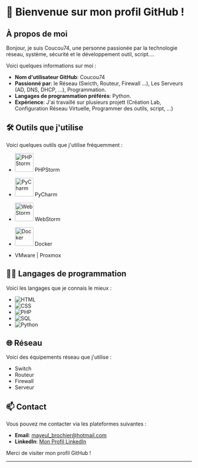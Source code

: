 
# 👋 Bienvenue sur mon profil GitHub !

## À propos de moi

Bonjour, je suis Coucou74, une personne passionée par la technologie réseau, système, sécurité et le développement outil, script.... 

Voici quelques informations sur moi :
- **Nom d'utilisateur GitHub**: Coucou74
- **Passionné par**: le Réseau (Swicth, Routeur, Firewall ...), Les Serveurs (AD, DNS, DHCP, ...), Programmation.
- **Langages de programmation préférés**: Python.
- **Expérience**: J'ai travaillé sur plusieurs projett (Création Lab, Configuration Réseau Virtuelle, Programmer des outils, script, ...)

## 🛠️ Outils que j'utilise

Voici quelques outils que j'utilise fréquemment :

- <img src="https://resources.jetbrains.com/storage/products/company/brand/logos/PhpStorm_icon.svg" alt="PHPStorm" width="50"/>  PHPStorm
- <img src="https://resources.jetbrains.com/storage/products/company/brand/logos/PyCharm_icon.svg" alt="PyCharm" width="50"/>  PyCharm
- <img src="https://resources.jetbrains.com/storage/products/company/brand/logos/WebStorm_icon.svg" alt="WebStorm" width="50"/>  WebStorm
- <img src="https://www.docker.com/wp-content/uploads/2022/03/Moby-logo.png" alt="Docker" width="50"/>  Docker
  
- VMware | Proxmox

## 👨‍💻 Langages de programmation

Voici les langages que je connais le mieux :

- ![HTML](https://img.shields.io/badge/HTML-E34F26?style=for-the-badge&logo=html5&logoColor=white)
- ![CSS](https://img.shields.io/badge/CSS-1572B6?style=for-the-badge&logo=css3&logoColor=white)
- ![PHP](https://img.shields.io/badge/PHP-777BB4?style=for-the-badge&logo=php&logoColor=white)
- ![SQL](https://img.shields.io/badge/SQL-4479A1?style=for-the-badge&logo=sql&logoColor=white)
- ![Python](https://img.shields.io/badge/Python-3776AB?style=for-the-badge&logo=python&logoColor=white)


## 🌐 Réseau
Voici des équipements réseau que j'utilise :
- Switch
- Routeur
- Firewall
- Serveur

## 📫 Contact

Vous pouvez me contacter via les plateformes suivantes :

- **Email**: [mayeul_brochier@hotmail.com](mailto:mayeul_brochier@hotmail.com)
- **LinkedIn**: [Mon Profil LinkedIn](https://www.linkedin.com/in/mayeul-brochier-904317255/)

Merci de visiter mon profil GitHub !

---
